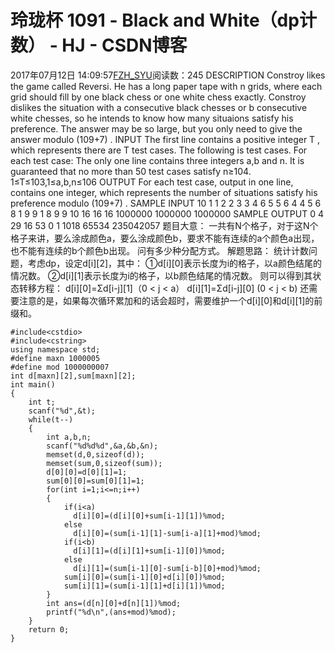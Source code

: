 # 玲珑杯 1091 - Black and White（dp计数） - HJ - CSDN博客
2017年07月12日 14:09:57[FZH_SYU](https://me.csdn.net/feizaoSYUACM)阅读数：245
DESCRIPTION
Constroy likes the game called Reversi. He has a long paper tape with n 
grids, where each grid should fill by one black chess or one white chess exactly. Constroy dislikes the situation with a consecutive black chesses or b
consecutive white chesses, so he intends to know how many situaions satisfy his preference.
The answer may be so large, but you only need to give the answer modulo (109+7)
.
INPUT 
The first line contains a positive integer T 
, which represents there are T test cases. The following is test cases. For each test case: The only one line contains three integers a,b and n. It is guaranteed that no more than 50 test cases satisfy n≥104. 1≤T≤103,1≤a,b,n≤106 
OUTPUT 
For each test case, output in one line, contains one integer, which represents the number of situations satisfy his preference modulo (109+7) 
. 
SAMPLE INPUT 
10 
1 1 2 
2 3 3 
4 6 5 
5 6 4 
4 5 6 
8 1 9 
9 1 8 
9 9 10 
16 16 16 
1000000 1000000 1000000
SAMPLE OUTPUT 
0 
4 
29 
16 
53 
0 
1 
1018 
65534 
235042057
题目大意：
一共有N个格子，对于这N个格子来讲，要么涂成颜色a，要么涂成颜色b，要求不能有连续的a个颜色a出现，也不能有连续的b个颜色b出现。
问有多少种分配方式。
解题思路：
统计计数问题，考虑dp，设定d[i][2]，其中：
①d[i][0]表示长度为i的格子，以a颜色结尾的情况数。
②d[i][1]表示长度为i的格子，以b颜色结尾的情况数。
则可以得到其状态转移方程： 
d[i][0]=Σd[i-j][1]（0 < j < a）
d[i][1]=Σd[i-j][0] (0 < j < b)
还需要注意的是，如果每次循环累加和的话会超时，需要维护一个d[i][0]和d[i][1]的前缀和。
```
#include<cstdio>
#include<cstring>
using namespace std;
#define maxn 1000005
#define mod 1000000007
int d[maxn][2],sum[maxn][2];
int main()
{
    int t;
    scanf("%d",&t);
    while(t--)
    {
        int a,b,n;
        scanf("%d%d%d",&a,&b,&n);
        memset(d,0,sizeof(d));
        memset(sum,0,sizeof(sum));
        d[0][0]=d[0][1]=1;
        sum[0][0]=sum[0][1]=1;
        for(int i=1;i<=n;i++)
        {
            if(i<a)
              d[i][0]=(d[i][0]+sum[i-1][1])%mod;
            else
              d[i][0]=(sum[i-1][1]-sum[i-a][1]+mod)%mod;
            if(i<b)
              d[i][1]=(d[i][1]+sum[i-1][0])%mod;
            else
              d[i][1]=(sum[i-1][0]-sum[i-b][0]+mod)%mod;
            sum[i][0]=(sum[i-1][0]+d[i][0])%mod;
            sum[i][1]=(sum[i-1][1]+d[i][1])%mod;
        }
        int ans=(d[n][0]+d[n][1])%mod;
        printf("%d\n",(ans+mod)%mod);
    }
    return 0;
}
```
